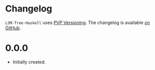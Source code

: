# Changelog

`LSM-Tree-Haskell` uses [PVP Versioning][1].
The changelog is available [on GitHub][2].

0.0.0
=====

* Initially created.

[1]: https://pvp.haskell.org
[2]: https://github.com/stekkko/LSM-Tree-Haskell/releases